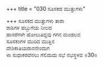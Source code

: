 +++
title = "030 ಸೂಸಕದ ಮುತ್ತುಗಳು"

+++
ಸೂಸಕದ ಮುತ್ತುಗಳು ತಾರಾ  
ರಾಶಿಗಳ ಹಬ್ಬುಗೆಯ ನೀಲದ  
ಹಾಸರೆಗಳೇ ಹೋಲುತಿದ್ದವು ಗಗನ ಮಂಡಲವ  
ಸೂಸಕಂಗಳ ಮುರಿದ ಮುತ್ತಿನ  
ದೇಶಿಕಾತಿಯರಾನನೇಂದುಗ   
ಳಾ ಸುಧಾಕರವೆನಲು ಗೆಲಿದುದು ಸಭೆ ನಭಸ್ಥಳವ    ॥30॥